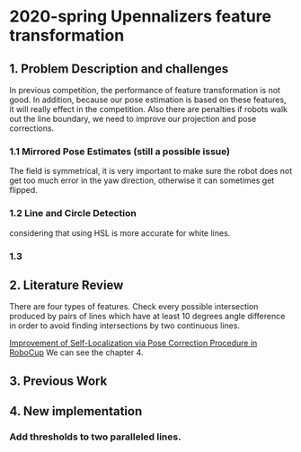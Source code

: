 
# 2020-spring Upennalizers feature transformation

## 1. Problem Description and challenges
In previous competition, the performance of feature transformation is not good. In addition,
because our pose estimation is based on these features, 
it will really effect in the competition. Also there are penalties if robots walk out the line boundary, 
we need to improve our projection and pose corrections. 

### 1.1 Mirrored Pose Estimates (still a possible issue)
The field is symmetrical, it is very important to make sure the robot does not get too much error in the yaw direction, otherwise it can sometimes get flipped. 


### 1.2 Line and Circle Detection 

considering that using HSL is more accurate for white lines.

### 1.3 

## 2. Literature Review

There are four types of features. Check every possible intersection produced by pairs of lines which have at least 10 degrees angle difference in order to avoid
finding intersections by two continuous lines.

[Improvement of Self-Localization via 
Pose Correction Procedure in RoboCup](https://pdfs.semanticscholar.org/30d0/745ca4bacd90685288098b553c961201ca41.pdf)
We can see the chapter 4. 

## 3. Previous Work





## 4. New implementation

### Add thresholds to two paralleled lines.




